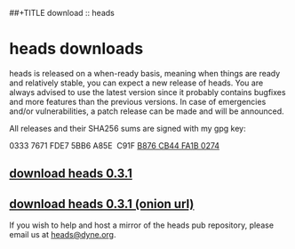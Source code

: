##+TITLE download :: heads

heads downloads
===============

heads is released on a when-ready basis, meaning when things are ready
and relatively stable, you can expect a new release of heads. You are
always advised to use the latest version since it probably contains
bugfixes and more features than the previous versions. In case of
emergencies and/or vulnerabilities, a patch release can be made and
will be announced.

All releases and their SHA256 sums are signed with my gpg key:

0333 7671 FDE7 5BB6 A85E&nbsp;&nbsp;C91F [B876 CB44 FA1B 0274](/fa1b0274.asc)

## [download heads 0.3.1](https://files.dyne.org/heads/)
## [download heads 0.3.1 (onion url)](http://dynedlzyi34wgks4.onion/heads/)

If you wish to help and host a mirror of the heads pub repository,
please email us at [heads@dyne.org](mailto:heads@dyne.org).
